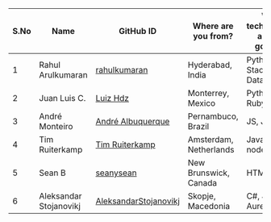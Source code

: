 | S.No | Name | GitHub ID | Where are you from? | What technologies are you good at? |
|------|------|-----------|---------------------|------------------------------------|
| 1 | Rahul Arulkumaran | <a href="https://github.com/rahulkumaran">rahulkumaran</a> | Hyderabad, India | Python, Full Stack, ML, Data Science |
| 2 | Juan Luis C. | <a href="https://github.com/luizhdz">Luiz Hdz</a> | Monterrey, Mexico | Python, JS, Ruby, PHP |
| 3 | André Monteiro | <a href="https://github.com/AndreAlbuquerque9">André Albuquerque</a> | Pernambuco, Brazil | JS, Java, C# |
| 4 | Tim Ruiterkamp | <a href="https://github.com/timruiterkamp">Tim Ruiterkamp</a> | Amsterdam, Netherlands | Javascript, node |
| 5 | Sean B | <a href="https://github.com/seanysean">seanysean</a> | New Brunswick, Canada | HTML, CSS |
| 6 | Aleksandar Stojanovikj | <a href="https://github.com/aleksandarstojanovikj">AleksandarStojanovikj</a> | Skopje, Macedonia | C#, Java, AureliaJS |
